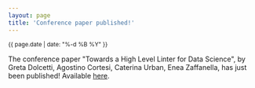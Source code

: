 ```yaml
---
layout: page
title: 'Conference paper published!'
---
```


<small>{{ page.date | date: "%-d %B %Y" }}</small>

The conference paper "Towards a High Level Linter for Data Science", by Greta Dolcetti, Agostino Cortesi, Caterina Urban, Enea Zaffanella, has just been published! Available [here](https://doi.org/10.1145/3689609.3689996).
